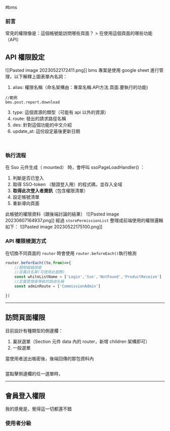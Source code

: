 #bms 

### 前言

常見的權限像是：這個帳號能訪問哪些頁面？ > 在使用這個頁面的哪些功能（API）



## API 權限設定
![[Pasted image 20230522172411.png]]
bms 專案是使用 google sheet 進行管理，以下解釋上圖表單內名詞：
1. alias: 權限名稱（命名架構由：專案名稱.API方法.頁面.要執行的功能)

```shell
//範例
bms.post.report.download
```
3. type: 這個資源的類型（可能有 api 以外的資源）
4. route: 發出的請求路徑名稱
5. des: 針對這個功能的中文介紹
6. update_at: 這份設定最後更新日期

<br>

### 執行流程

在 Sso 元件生成（ mounted） 時，會呼叫 ssoPageLoadHandler() ：
1. 判斷是否已登入
2. 取得 SSO-token （驗證登入用）的程式碼，並存入全域
3. **取得此次登入者資訊**（包含權限清單）
4. 設定帳號清單
5. 重新導向頁面

此帳號的權限資料（跟後端討論的結果）
![[Pasted image 20230607164937.png]]
經過 `storePermissionList` 整理成前端使用的權限邏輯如下：
![[Pasted image 20230522175100.png]]

### API 權限檢測方式

在切換不同頁面的 `router` 時會使用 `router.beforeEach()`執行檢測
```js
router.beforEach((to,from)=>{
	//關閉報錯視窗
	//定義白名單(可使用此服務)
	const whiteListName = ['Login','Sso','NotFound','ProductReceive']
	//定義管理者等級的路由名稱
	const adminRoute = ['CommissionAdmin']
	
})
```


---

## 訪問頁面權限

目前設計有種類型的側邊欄：
1. 巢狀選單（Section 元件 data 內的 router，新增 children 架構即可）
2. 一般選單


當使用者送出帳密後，後端回傳的那包資料內
```js

```

當點擊側邊欄的任一選單時，


---
## 會員登入權限

我的感覺是，覺得這一切都還不錯
### 使用者分級

